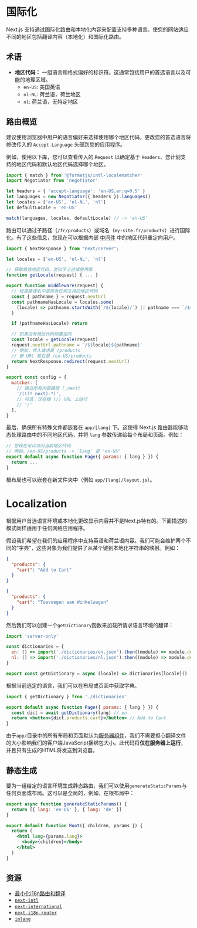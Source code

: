 # 国际化

Next.js 支持通过国际化路由和本地化内容来配置支持多种语言。使您的网站适应不同的地区包括翻译内容（本地化）和国际化路由。

## 术语

- **地区代码：** 一组语言和格式偏好的标识符。这通常包括用户的首选语言以及可能的地理区域。
  - `en-US`: 美国英语
  - `nl-NL`: 荷兰语，荷兰地区
  - `nl`: 荷兰语，无特定地区

## 路由概览

建议使用浏览器中用户的语言偏好来选择使用哪个地区代码。更改您的首选语言将修改传入的 `Accept-Language` 头部到您的应用程序。

例如，使用以下库，您可以查看传入的 `Request` 以确定基于 `Headers`、您计划支持的地区代码和默认地区代码选择哪个地区。

```js filename="middleware.js"
import { match } from '@formatjs/intl-localematcher'
import Negotiator from 'negotiator'

let headers = { 'accept-language': 'en-US,en;q=0.5' }
let languages = new Negotiator({ headers }).languages()
let locales = ['en-US', 'nl-NL', 'nl']
let defaultLocale = 'en-US'

match(languages, locales, defaultLocale) // -> 'en-US'
```

路由可以通过子路径（`/fr/products`）或域名（`my-site.fr/products`）进行国际化。有了这些信息，您现在可以根据内部 [中间件](/docs/app/building-your-application/routing/middleware) 中的地区代码重定向用户。

```js filename="middleware.js"
import { NextResponse } from "next/server";

let locales = ['en-US', 'nl-NL', 'nl']

// 获取首选地区代码，类似于上述或使用库
function getLocale(request) { ... }

export function middleware(request) {
  // 检查路径名中是否有任何支持的地区代码
  const { pathname } = request.nextUrl
  const pathnameHasLocale = locales.some(
    (locale) => pathname.startsWith(`/${locale}/`) || pathname === `/${locale}`
  )

  if (pathnameHasLocale) return

  // 如果没有地区代码则重定向
  const locale = getLocale(request)
  request.nextUrl.pathname = `/${locale}${pathname}`
  // 例如，传入请求是 /products
  // 新 URL 现在是 /en-US/products
  return NextResponse.redirect(request.nextUrl)
}

export const config = {
  matcher: [
    // 跳过所有内部路径 (_next)
    '/((?!_next).*)',
    // 可选：仅在根 (/) URL 上运行
    // '/'
  ],
}
```

最后，确保所有特殊文件都嵌套在 `app/[lang]` 下。这使得 Next.js 路由器能够动态处理路由中的不同地区代码，并将 `lang` 参数传递给每个布局和页面。例如：

```jsx filename="app/[lang]/page.js"
// 您现在可以访问当前地区代码
// 例如。/en-US/products -> `lang` 是 "en-US"
export default async function Page({ params: { lang } }) {
  return ...
}
```

根布局也可以嵌套在新文件夹中（例如 `app/[lang]/layout.js`）。
# Localization

根据用户首选语言环境或本地化更改显示内容并不是Next.js特有的。下面描述的模式同样适用于任何网络应用程序。

假设我们希望在我们的应用程序中支持英语和荷兰语内容。我们可能会维护两个不同的“字典”，这些对象为我们提供了从某个键到本地化字符串的映射。例如：

```json filename="dictionaries/en.json"
{
  "products": {
    "cart": "Add to Cart"
  }
}
```

```json filename="dictionaries/nl.json"
{
  "products": {
    "cart": "Toevoegen aan Winkelwagen"
  }
}
```

然后我们可以创建一个`getDictionary`函数来加载所请求语言环境的翻译：

```jsx filename="app/[lang]/dictionaries.js"
import 'server-only'

const dictionaries = {
  en: () => import('./dictionaries/en.json').then((module) => module.default),
  nl: () => import('./dictionaries/nl.json').then((module) => module.default),
}

export const getDictionary = async (locale) => dictionaries[locale]()
```

根据当前选定的语言，我们可以在布局或页面中获取字典。

```jsx filename="app/[lang]/page.js"
import { getDictionary } from './dictionaries'

export default async function Page({ params: { lang } }) {
  const dict = await getDictionary(lang) // en
  return <button>{dict.products.cart}</button> // Add to Cart
}
```

由于`app/`目录中的所有布局和页面默认为[服务器组件](/docs/app/building-your-application/rendering/server-components)，我们不需要担心翻译文件的大小影响我们的客户端JavaScript捆绑包大小。此代码将**仅在服务器上运行**，并且只有生成的HTML将发送到浏览器。

## 静态生成

要为一组给定的语言环境生成静态路由，我们可以使用`generateStaticParams`与任何页面或布局。这可以是全局的，例如，在根布局中：

```jsx filename="app/[lang]/layout.js"
export async function generateStaticParams() {
  return [{ lang: 'en-US' }, { lang: 'de' }]
}

export default function Root({ children, params }) {
  return (
    <html lang={params.lang}>
      <body>{children}</body>
    </html>
  )
}
```

## 资源

- [最小化i18n路由和翻译](https://github.com/vercel/next.js/tree/canary/examples/app-dir-i18n-routing)
- [`next-intl`](https://next-intl-docs.vercel.app/docs/next-13)
- [`next-international`](https://github.com/QuiiBz/next-international)
- [`next-i18n-router`](https://github.com/i18nexus/next-i18n-router)
- [`inlang`](https://inlang.com/c/nextjs)
